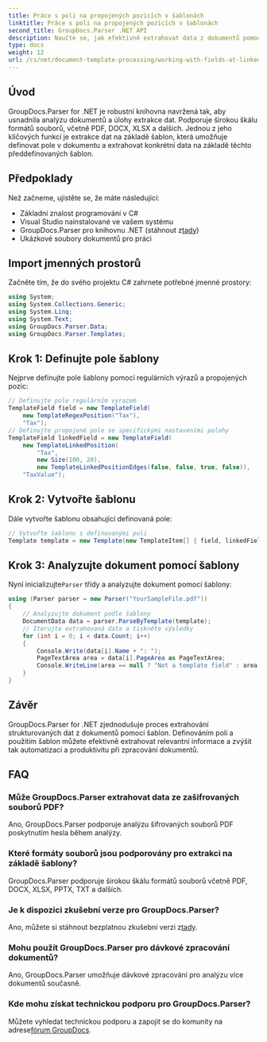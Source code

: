 ```yaml
---
title: Práce s poli na propojených pozicích v šablonách
linktitle: Práce s poli na propojených pozicích v šablonách
second_title: GroupDocs.Parser .NET API
description: Naučte se, jak efektivně extrahovat data z dokumentů pomocí GroupDocs.Parser for .NET. Výukový program krok za krokem s příklady kódu.
type: docs
weight: 12
url: /cs/net/document-template-processing/working-with-fields-at-linked-positions-in-templates/
---
```

## Úvod
GroupDocs.Parser for .NET je robustní knihovna navržená tak, aby usnadnila analýzu dokumentů a úlohy extrakce dat. Podporuje širokou škálu formátů souborů, včetně PDF, DOCX, XLSX a dalších. Jednou z jeho klíčových funkcí je extrakce dat na základě šablon, která umožňuje definovat pole v dokumentu a extrahovat konkrétní data na základě těchto předdefinovaných šablon.
## Předpoklady
Než začneme, ujistěte se, že máte následující:
- Základní znalost programování v C#
- Visual Studio nainstalované ve vašem systému
-  GroupDocs.Parser pro knihovnu .NET (stáhnout z[tady](https://releases.groupdocs.com/parser/net/))
- Ukázkové soubory dokumentů pro práci

## Import jmenných prostorů
Začněte tím, že do svého projektu C# zahrnete potřebné jmenné prostory:
```csharp
using System;
using System.Collections.Generic;
using System.Linq;
using System.Text;
using GroupDocs.Parser.Data;
using GroupDocs.Parser.Templates;
```
## Krok 1: Definujte pole šablony
Nejprve definujte pole šablony pomocí regulárních výrazů a propojených pozic:
```csharp
// Definujte pole regulárním výrazem
TemplateField field = new TemplateField(
    new TemplateRegexPosition("Tax"),
    "Tax");
// Definujte propojené pole se specifickými nastaveními polohy
TemplateField linkedField = new TemplateField(
    new TemplateLinkedPosition(
        "Tax",
        new Size(100, 20),
        new TemplateLinkedPositionEdges(false, false, true, false)),
    "TaxValue");
```
## Krok 2: Vytvořte šablonu
Dále vytvořte šablonu obsahující definovaná pole:
```csharp
// Vytvořte šablonu s definovanými poli
Template template = new Template(new TemplateItem[] { field, linkedField });
```
## Krok 3: Analyzujte dokument pomocí šablony
 Nyní inicializujte`Parser` třídy a analyzujte dokument pomocí šablony:
```csharp
using (Parser parser = new Parser("YourSampleFile.pdf"))
{
    // Analyzujte dokument podle šablony
    DocumentData data = parser.ParseByTemplate(template);
    // Iterujte extrahovaná data a tiskněte výsledky
    for (int i = 0; i < data.Count; i++)
    {
        Console.Write(data[i].Name + ": ");
        PageTextArea area = data[i].PageArea as PageTextArea;
        Console.WriteLine(area == null ? "Not a template field" : area.Text);
    }
}
```

## Závěr
GroupDocs.Parser for .NET zjednodušuje proces extrahování strukturovaných dat z dokumentů pomocí šablon. Definováním polí a použitím šablon můžete efektivně extrahovat relevantní informace a zvýšit tak automatizaci a produktivitu při zpracování dokumentů.

## FAQ
### Může GroupDocs.Parser extrahovat data ze zašifrovaných souborů PDF?
Ano, GroupDocs.Parser podporuje analýzu šifrovaných souborů PDF poskytnutím hesla během analýzy.
### Které formáty souborů jsou podporovány pro extrakci na základě šablony?
GroupDocs.Parser podporuje širokou škálu formátů souborů včetně PDF, DOCX, XLSX, PPTX, TXT a dalších.
### Je k dispozici zkušební verze pro GroupDocs.Parser?
 Ano, můžete si stáhnout bezplatnou zkušební verzi z[tady](https://releases.groupdocs.com/).
### Mohu použít GroupDocs.Parser pro dávkové zpracování dokumentů?
Ano, GroupDocs.Parser umožňuje dávkové zpracování pro analýzu více dokumentů současně.
### Kde mohu získat technickou podporu pro GroupDocs.Parser?
 Můžete vyhledat technickou podporu a zapojit se do komunity na adrese[fórum GroupDocs](https://forum.groupdocs.com/c/parser/17).